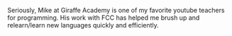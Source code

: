 Seriously, Mike at Giraffe Academy is one of my favorite youtube teachers for programming. His work with FCC has helped me brush up and relearn/learn new languages quickly and efficiently.

